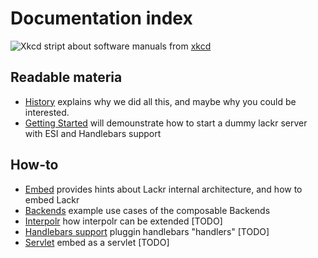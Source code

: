 Documentation index
===================

![Xkcd stript about software manuals](http://imgs.xkcd.com/comics/manuals.png)
from [xkcd](http://xkcd.com/license.html)

Readable materia
----------------
- [History](history.md) explains why we did all this, and maybe why you could be interested.
- [Getting Started](getting-started.md) will demounstrate how to start a dummy lackr server with ESI and Handlebars
  support

How-to
------
- [Embed](embed.md) provides hints about Lackr internal architecture, and how to embed Lackr
- [Backends](backends.md) example use cases of the composable Backends
- [Interpolr](interpolr.md) how interpolr can be extended [TODO]
- [Handlebars support](handlebars.md) pluggin handlebars "handlers" [TODO]
- [Servlet](servlet.md) embed as a servlet [TODO]
